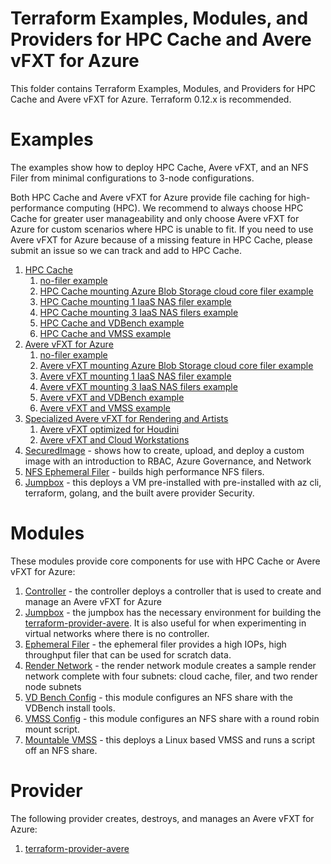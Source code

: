 # Terraform Examples, Modules, and Providers for HPC Cache and Avere vFXT for Azure

This folder contains Terraform Examples, Modules, and Providers for HPC Cache and Avere vFXT for Azure.  Terraform 0.12.x is recommended.

# Examples

The examples show how to deploy HPC Cache, Avere vFXT, and an NFS Filer from minimal configurations to 3-node configurations.

Both HPC Cache and Avere vFXT for Azure provide file caching for high-performance computing (HPC).  We recommend to always choose HPC Cache for greater user manageability and only choose Avere vFXT for Azure for custom scenarios where HPC is unable to fit.  If you need to use Avere vFXT for Azure because of a missing feature in HPC Cache, please submit an issue so we can track and add to HPC Cache.

1. [HPC Cache](examples/HPC%20Cache)
   1. [no-filer example](examples/HPC%20Cache/no-filers)
   2. [HPC Cache mounting Azure Blob Storage cloud core filer example](examples/HPC%20Cache/azureblobfiler)
   3. [HPC Cache mounting 1 IaaS NAS filer example](examples/HPC%20Cache/1-filer)
   4. [HPC Cache mounting 3 IaaS NAS filers example](examples/HPC%20Cache/3-filers)
   5. [HPC Cache and VDBench example](examples/HPC%20Cache/vdbench)
   6. [HPC Cache and VMSS example](examples/HPC%20Cache/vmss)
2. [Avere vFXT for Azure](examples/vfxt)
   1. [no-filer example](examples/vfxt/no-filers)
   2. [Avere vFXT mounting Azure Blob Storage cloud core filer example](examples/vfxt/azureblobfiler)
   3. [Avere vFXT mounting 1 IaaS NAS filer example](examples/vfxt/1-filer)
   4. [Avere vFXT mounting 3 IaaS NAS filers example](examples/vfxt/3-filers)
   5. [Avere vFXT and VDBench example](examples/vfxt/vdbench)
   6. [Avere vFXT and VMSS example](examples/vfxt/vmss)
3. [Specialized Avere vFXT for Rendering and Artists](examples/vfxt)
   1. [Avere vFXT optimized for Houdini](examples/vfxt/HoudiniOptimized)
   2. [Avere vFXT and Cloud Workstations](examples/vfxt/cloudworkstation)
4. [SecuredImage](examples/securedimage) - shows how to create, upload, and deploy a custom image with an introduction to RBAC, Azure Governance, and Network 
5. [NFS Ephemeral Filer](examples/nfsfiler) - builds high performance NFS filers.
6. [Jumpbox](examples/jumpbox) - this deploys a VM pre-installed with pre-installed with az cli, terraform, golang, and the built avere provider
Security.

# Modules

These modules provide core components for use with HPC Cache or Avere vFXT for Azure:

1. [Controller](modules/controller) - the controller deploys a controller that is used to create and manage an Avere vFXT for Azure
2. [Jumpbox](modules/jumpbox) - the jumpbox has the necessary environment for building the [terraform-provider-avere](providers/terraform-provider-avere).  It is also useful for when experimenting in virtual networks where there is no controller.
3. [Ephemeral Filer](modules/nfs_filer) - the ephemeral filer provides a high IOPs, high throughput filer that can be used for scratch data.
4. [Render Network](modules/render_network) - the render network module creates a sample render network complete with four subnets: cloud cache, filer, and two render node subnets
5. [VD Bench Config](modules/vdbench_config) - this module configures an NFS share with the VDBench install tools.
6. [VMSS Config](modules/vmss_config) - this module configures an NFS share with a round robin mount script.
7. [Mountable VMSS](modules/vmss_mountable) - this deploys a Linux based VMSS and runs a script off an NFS share.

# Provider

The following provider creates, destroys, and manages an Avere vFXT for Azure:

1. [terraform-provider-avere](providers/terraform-provider-avere)
